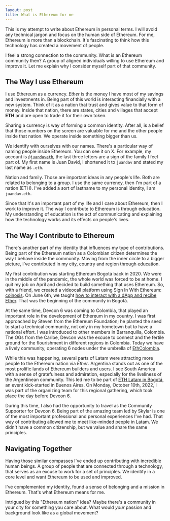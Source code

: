 ```yaml
---
layout: post
title: What is Ethereum for me
---
```


This is my attempt to write about Ethereum in personal terms. I will avoid any technical jargon and focus on the human side of Ethereum. For me, Ethereum is more than a blockchain. It's fascinating to think how this technology has created a movement of people. 

I feel a strong connection to the community. What is an Ethereum community then? A group of aligned individuals willing to use Ethereum and improve it. Let me explain why I consider myself part of that community.

## The Way I use Ethereum

I use Ethereum as a currency. *Ether* is the money I have most of my savings and investments in. Being part of this world is interacting financially with a new system. Think of it as a nation that trust and gives value to that form of money. Inside that nation, there are states, cities and villages that accept **ETH** and are open to trade it for their own token.

Sharing a currency is way of forming a common identity. After all, is a belief that those numbers on the screen are valuable for me and the other people inside that nation. We operate inside something bigger than us.

We identify with ourselves with our names. There's a particular way of naming people inside Ethereum. You can see it on X. For example, my account is [`@juandaveth`](https://twitter.com/juandaveth), the last three letters are a sign of the family I feel part of. My first name is Juan David, I shortened it to `juandav` and stated my last name as `.eth`.

Nation and family. Those are important ideas in any people's life. Both are related to belonging to a group. I use the same currency, then I'm part of a nation (ETH). I've added a sort of lastname to my personal identity, I am `juandav.eth`.

Since that it's an important part of my life and I care about Ethereum, then I work to improve it. The way I contribute to Ethereum is through education. My understanding of education is the act of communicating and explaining how the technology works and its effects on people's lives.

## The Way I Contribute to Ethereum

There's another part of my identity that influences my type of contributions. Being part of the Ethereum nation as a Colombian citizen determines the way I behave inside the community. Moving from the inner circle to a bigger picture, I've contributed in my city, country and region through education.

My first contribution was starting Ethereum Bogotá back in 2020. We were in the middle of the pandemic, the whole world was forced to be at home. I quit my job on April and decided to build something that uses Ethereum. So, with a friend, we created a videocall platform using Sign In With Ethereum: [coinosis](https://github.com/coinosis/coinosis). On June 6th, we taught [how to interact with a dApp and recibe Ether](https://www.meetup.com/es-ES/ethereum-bogota/events/271029586/). That was the beginning of the community in Bogotá.

At the same time, Devcon 6 was coming to Colombia, that played an important role in the development of Ethereum in my country. I was first approached by Steven from the Ethereum Foundation; he planted the seed to start a technical community, not only in my hometown but to have a national effort. I was introduced to other members in Barranquilla, Colombia. The OGs from the Caribe, Devcon was the excuse to connect and the fertile ground for the flourishment in different regions in Colombia. Today we have a lively community, operating 6 nodes under the umbrella of [EthColombia](https://www.ethcolombia.org/).

While this was happening, several parts of Latam were attracting more people to the Ethereum nation via *Ether*. Argentina stands out as one of the most prolific lands of Ethereum builders and users. I see South America with a sense of gratefulness and admiration, especially for the liveliness of the Argentinean community. This led me to be part of [ETH Latam in Bogotá](https://mirror.xyz/ethlatam.eth/BY8Hm--O79aKT4h6TeYqepANqvrYtl6Vo5mHd5Bb8bE), an event kick-started in Buenos Aires. On Monday, October 10th, 2022, I was part of the organizing team for this regional gathering, which took place the day before Devcon 6.

During this time, I also had the opportunity to travel as the Community Supporter for Devcon 6. Being part of the amazing team led by Skylar is one of the most important professional and personal experiences I've had. That way of contributing allowed me to meet like-minded people in Latam. We didn't have a common citizenship, but we value and share the same principles.

## Navigating Together

Having those similar compasses I've ended up contributing with incredible human beings. A group of people that are connected through a technology, that serves as an excuse to work for a set of principles. We identify in a core level and want Ethereum to be used and improved.

I've complemented my identity, found a sense of belonging and a mission in Ethereum. That's what Ethereum means for me.

Intrigued by this "Ethereum nation" idea? Maybe there's a community in your city for something you care about. What would *your* passion and background look like as a global movement?